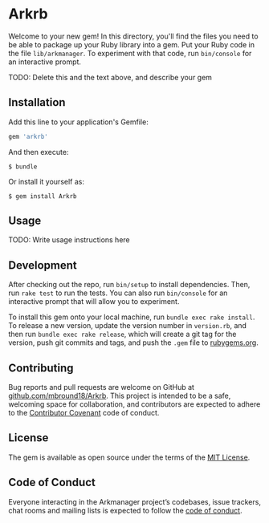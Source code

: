 # Arkrb

Welcome to your new gem! In this directory, you'll find the files you need to be able to package up your Ruby library into a gem. Put your Ruby code in the file `lib/arkmanager`. To experiment with that code, run `bin/console` for an interactive prompt.

TODO: Delete this and the text above, and describe your gem

## Installation

Add this line to your application's Gemfile:

```ruby
gem 'arkrb'
```

And then execute:

    $ bundle

Or install it yourself as:

    $ gem install Arkrb

## Usage

TODO: Write usage instructions here

## Development

After checking out the repo, run `bin/setup` to install dependencies. Then, run `rake test` to run the tests. You can also run `bin/console` for an interactive prompt that will allow you to experiment.

To install this gem onto your local machine, run `bundle exec rake install`. To release a new version, update the version number in `version.rb`, and then run `bundle exec rake release`, which will create a git tag for the version, push git commits and tags, and push the `.gem` file to [rubygems.org](https://rubygems.org).

## Contributing

Bug reports and pull requests are welcome on GitHub at [github.com/mbround18/Arkrb](https://github.com/mbround18/arkmanager). This project is intended to be a safe, welcoming space for collaboration, and contributors are expected to adhere to the [Contributor Covenant](http://contributor-covenant.org) code of conduct.

## License

The gem is available as open source under the terms of the [MIT License](https://opensource.org/licenses/MIT).

## Code of Conduct

Everyone interacting in the Arkmanager project’s codebases, issue trackers, chat rooms and mailing lists is expected to follow the [code of conduct](https://github.com/[USERNAME]/arkmanager/blob/master/CODE_OF_CONDUCT.md).
